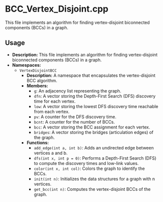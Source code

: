 # BCC_Vertex_Disjoint.cpp

This file implements an algorithm for finding vertex-disjoint biconnected components (BCCs) in a graph.

## Usage

*   **Description:** This file implements an algorithm for finding vertex-disjoint biconnected components (BCCs) in a graph.
*   **Namespaces:**
    *   `VertexDisjointBCC`
        *   **Description:** A namespace that encapsulates the vertex-disjoint BCC algorithm.
        *   **Members:**
            *   `g`: An adjacency list representing the graph.
            *   `dfn`: A vector storing the Depth-First Search (DFS) discovery time for each vertex.
            *   `low`: A vector storing the lowest DFS discovery time reachable from each vertex.
            *   `pv`: A counter for the DFS discovery time.
            *   `bcnt`: A counter for the number of BCCs.
            *   `bcc`: A vector storing the BCC assignment for each vertex.
            *   `bridges`: A vector storing the bridges (articulation edges) of the graph.
        *   **Functions:**
            *   `add_edge(int a, int b)`: Adds an undirected edge between vertices a and b.
            *   `dfs(int x, int p = 0)`: Performs a Depth-First Search (DFS) to compute the discovery times and low-link values.
            *   `color(int x, int col)`: Colors the graph to identify the BCCs.
            *   `init(int n)`: Initializes the data structures for a graph with n vertices.
            *   `get_bcc(int n)`: Computes the vertex-disjoint BCCs of the graph.